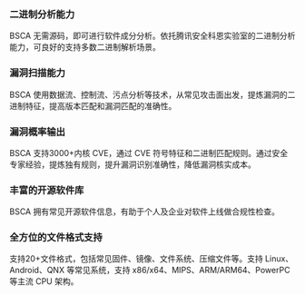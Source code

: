 ### 二进制分析能力
BSCA 无需源码，即可进行软件成分分析。依托腾讯安全科恩实验室的二进制分析能力，可良好的支持多数二进制解析场景。


### 漏洞扫描能力
BSCA 使用数据流、控制流、污点分析等技术，从常见攻击面出发，提炼漏洞的二进制特征，提高版本匹配和漏洞匹配的准确性。


### 漏洞概率输出
BSCA 支持3000+内核 CVE，通过 CVE 符号特征和二进制匹配规则。通过安全专家经验，提炼独有规则，提升漏洞识别准确性，降低漏洞核实成本。


### 丰富的开源软件库
BSCA 拥有常见开源软件信息，有助于个人及企业对软件上线做合规性检查。


### 全方位的文件格式支持
支持20+文件格式，包括常见固件、镜像、文件系统、压缩文件等。支持 Linux、Android、QNX 等常见系统，支持 x86/x64、MIPS、ARM/ARM64、PowerPC 等主流 CPU 架构。
